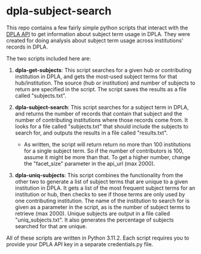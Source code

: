 # dpla-subject-search

This repo contains a few fairly simple python scripts that interact with the [DPLA API](https://pro.dp.la/developers/api-codex) to get information about subject term usage in DPLA.  They were created for doing analysis about subject term usage across institutions' records in DPLA.

The two scripts included here are:
1. **dpla-get-subjects**: This script searches for a given hub or contributing institution in DPLA, and gets the most-used subject terms for that hub/institution.  The source (hub or institution) and number of subjects to return are specified in the script.  The script saves the results as a file called "subjects.txt".

2. **dpla-subject-search**: This script searches for a subject term in DPLA, and returns the number of records that contain that subject and the number of contributing institutions where those records come from.  It looks for a file called "subjects.txt" that should include the subjects to search for, and outputs the results in a file called "results.txt".
   - As written, the script will return return no more than 100 institutions for a single subject term. So if the number of contributors is 100, assume it might be more than that. To get a higher number, change the "facet_size" parameter in the api_url (max 2000).

3. **dpla-uniq-subjects**: This script combines the functionality from the other two to generate a list of subject terms that are unique to a given institution in DPLA.  It gets a list of the most frequent subject terms for an institution or hub, then checks to see if those terms are only used by one contributing institution.  The name of the institution to search for is given as a parameter in the script, as is the number of subject terms to retrieve (max 2000).  Unique subjects are output in a file called "uniq_subjects.txt".  It also generates the percentage of subjects searched for that are unique.

All of these scripts are written in Python 3.11.2. Each script requires you to provide your DPLA API key in a separate credentials.py file. 
